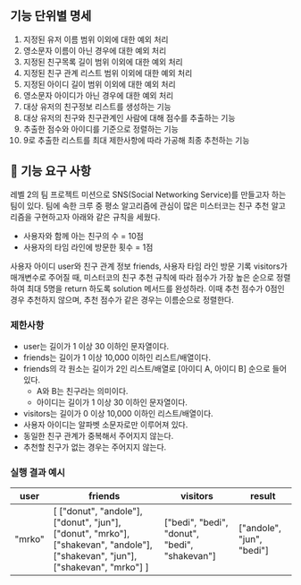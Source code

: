 ## 기능 단위별 명세

1. 지정된 유저 이름 범위 이외에 대한 예외 처리
2. 영소문자 이름이 아닌 경우에 대한 예외 처리
3. 지정된 친구목록 길이 범위 이외에 대한 예외 처리
4. 지정된 친구 관계 리스트 범위 이외에 대한 예외 처리
5. 지정된 아이디 길이 범위 이외에 대한 예외 처리
6. 영소문자 아이디가 아닌 경우에 대한 예외 처리
7. 대상 유저의 친구정보 리스트를 생성하는 기능
8. 대상 유저의 친구와 친구관계인 사람에 대해 점수를 추출하는 기능
9. 추출한 점수와 아이디를 기준으로 정렬하는 기능
10. 9로 추출한 리스트를 최대 제한사항에 따라 가공해 최종 추천하는 기능

## 🚀 기능 요구 사항

레벨 2의 팀 프로젝트 미션으로 SNS(Social Networking Service)를 만들고자 하는 팀이 있다. 팀에 속한 크루 중 평소 알고리즘에 관심이 많은 미스터코는 친구 추천 알고리즘을 구현하고자 아래와 같은 규칙을 세웠다.

- 사용자와 함께 아는 친구의 수 = 10점 
- 사용자의 타임 라인에 방문한 횟수 = 1점

사용자 아이디 user와 친구 관계 정보 friends, 사용자 타임 라인 방문 기록 visitors가 매개변수로 주어질 때, 미스터코의 친구 추천 규칙에 따라 점수가 가장 높은 순으로 정렬하여 최대 5명을 return 하도록 solution 메서드를 완성하라. 이때 추천 점수가 0점인 경우 추천하지 않으며, 추천 점수가 같은 경우는 이름순으로 정렬한다.

### 제한사항

- user는 길이가 1 이상 30 이하인 문자열이다.
- friends는 길이가 1 이상 10,000 이하인 리스트/배열이다.
- friends의 각 원소는 길이가 2인 리스트/배열로 [아이디 A, 아이디 B] 순으로 들어있다.
  - A와 B는 친구라는 의미이다.
  - 아이디는 길이가 1 이상 30 이하인 문자열이다.
- visitors는 길이가 0 이상 10,000 이하인 리스트/배열이다.
- 사용자 아이디는 알파벳 소문자로만 이루어져 있다.
- 동일한 친구 관계가 중복해서 주어지지 않는다.
- 추천할 친구가 없는 경우는 주어지지 않는다.

### 실행 결과 예시

| user | friends | visitors | result |
| --- | --- | --- | --- |
| "mrko" | [ ["donut", "andole"], ["donut", "jun"], ["donut", "mrko"], ["shakevan", "andole"], ["shakevan", "jun"], ["shakevan", "mrko"] ] | ["bedi", "bedi", "donut", "bedi", "shakevan"] | ["andole", "jun", "bedi"] |
